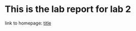 # This is the lab report for lab 2

  link to homepage: [title](https://yangwestyyy21.github.io/cse15l-lab-reports/index.html)
  
  
